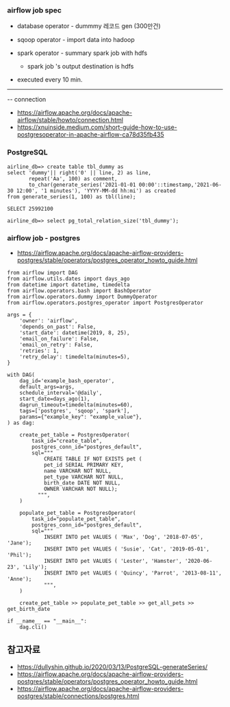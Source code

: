 ### airflow job spec ###

* database operator - dummmy 레코드 gen (300만건)
* sqoop operator - import data into hadoop 
* spark operator - summary spark job with hdfs
  - spark job 's output destination is hdfs

* executed every 10 min.

------------


-- connection 
* https://airflow.apache.org/docs/apache-airflow/stable/howto/connection.html
* https://xnuinside.medium.com/short-guide-how-to-use-postgresoperator-in-apache-airflow-ca78d35fb435

### PostgreSQL ###

```
airline_db=> create table tbl_dummy as 
select 'dummy'|| right('0' || line, 2) as line, 
       repeat('Aa', 100) as comment, 
       to_char(generate_series('2021-01-01 00:00'::timestamp,'2021-06-30 12:00', '1 minutes'), 'YYYY-MM-dd hh:mi') as created
from generate_series(1, 100) as tbl(line);

SELECT 25992100

airline_db=> select pg_total_relation_size('tbl_dummy');
```


### airflow job - postgres ###

* https://airflow.apache.org/docs/apache-airflow-providers-postgres/stable/operators/postgres_operator_howto_guide.html
```
from airflow import DAG
from airflow.utils.dates import days_ago
from datetime import datetime, timedelta
from airflow.operators.bash import BashOperator
from airflow.operators.dummy import DummyOperator
from airflow.operators.postgres_operator import PostgresOperator

args = {
    'owner': 'airflow',
    'depends_on_past': False,
    'start_date': datetime(2019, 8, 25),
    'email_on_failure': False,
    'email_on_retry': False,
    'retries': 1,
    'retry_delay': timedelta(minutes=5),
}

with DAG(
    dag_id='example_bash_operator',
    default_args=args,
    schedule_interval='@daily',
    start_date=days_ago(1),
    dagrun_timeout=timedelta(minutes=60),
    tags=['postgres', 'sqoop', 'spark'],
    params={"example_key": "example_value"},
) as dag:

    create_pet_table = PostgresOperator(
        task_id="create_table",
        postgres_conn_id="postgres_default",
        sql="""
            CREATE TABLE IF NOT EXISTS pet (
            pet_id SERIAL PRIMARY KEY,
            name VARCHAR NOT NULL,
            pet_type VARCHAR NOT NULL,
            birth_date DATE NOT NULL,
            OWNER VARCHAR NOT NULL);
          """,
    )   
    
    populate_pet_table = PostgresOperator(
        task_id="populate_pet_table",
        postgres_conn_id="postgres_default",
        sql="""
            INSERT INTO pet VALUES ( 'Max', 'Dog', '2018-07-05', 'Jane');
            INSERT INTO pet VALUES ( 'Susie', 'Cat', '2019-05-01', 'Phil');
            INSERT INTO pet VALUES ( 'Lester', 'Hamster', '2020-06-23', 'Lily');
            INSERT INTO pet VALUES ( 'Quincy', 'Parrot', '2013-08-11', 'Anne');
            """,
    )
    
    create_pet_table >> populate_pet_table >> get_all_pets >> get_birth_date
    
if __name__ == "__main__":
    dag.cli()
```


## 참고자료 ##

* https://dullyshin.github.io/2020/03/13/PostgreSQL-generateSeries/
* https://airflow.apache.org/docs/apache-airflow-providers-postgres/stable/operators/postgres_operator_howto_guide.html
* https://airflow.apache.org/docs/apache-airflow-providers-postgres/stable/connections/postgres.html


